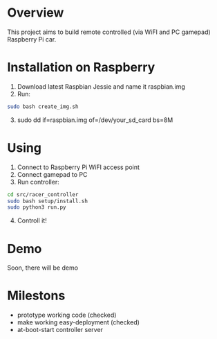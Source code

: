 # Overview
This project aims to build remote controlled (via WiFI and PC gamepad) Raspberry Pi car.

# Installation on Raspberry
1. Download latest Raspbian Jessie and name it raspbian.img
2. Run:
```sh
sudo bash create_img.sh
```
3. sudo dd if=raspbian.img of=/dev/your_sd_card bs=8M

# Using
1. Connect to Raspberry Pi WiFI access point
2. Connect gamepad to PC
3. Run controller:
```sh
cd src/racer_controller
sudo bash setup/install.sh
sudo python3 run.py
```
4. Controll it!

# Demo
Soon, there will be demo

# Milestons
* prototype working code (checked) 
* make working easy-deployment (checked)
* at-boot-start controller server
